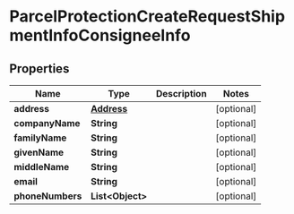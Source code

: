 

# ParcelProtectionCreateRequestShipmentInfoConsigneeInfo

## Properties

Name | Type | Description | Notes
------------ | ------------- | ------------- | -------------
**address** | [**Address**](Address.md) |  |  [optional]
**companyName** | **String** |  |  [optional]
**familyName** | **String** |  |  [optional]
**givenName** | **String** |  |  [optional]
**middleName** | **String** |  |  [optional]
**email** | **String** |  |  [optional]
**phoneNumbers** | **List&lt;Object&gt;** |  |  [optional]



